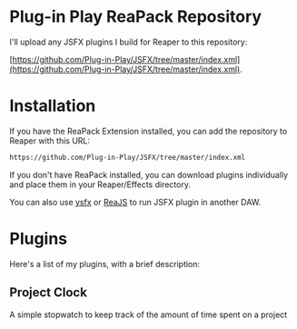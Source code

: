 # Plug-in Play ReaPack Repository
I'll upload any JSFX plugins I build for Reaper to this repository:

[https://github.com/Plug-in-Play/JSFX/tree/master/index.xml](https://github.com/Plug-in-Play/JSFX/tree/master/index.xml).


# Installation
If you have the ReaPack Extension installed, you can add the repository to Reaper with this URL:

```xml
https://github.com/Plug-in-Play/JSFX/tree/master/index.xml
```

If you don't have ReaPack installed, you can download plugins individually and place them in your Reaper/Effects directory.

You can also use [ysfx](https://github.com/jpcima/ysfx) or [ReaJS](https://www.reaper.fm/reaplugs/) to run JSFX plugin in another DAW.


# Plugins
Here's a list of my plugins, with a brief description:

## Project Clock
A simple stopwatch to keep track of the amount of time spent on a project
